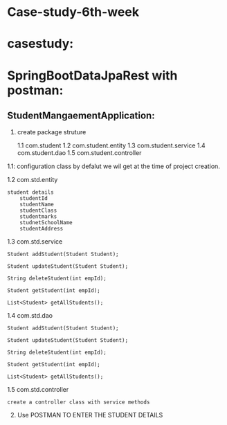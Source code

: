 # Case-study-6th-week

casestudy:
=========
SpringBootDataJpaRest with postman:
==================================

StudentMangaementApplication:
---------------------------------

1. create package struture 
  
      1.1 com.student
	  1.2 com.student.entity 
	  1.3 com.student.service 
	  1.4 com.student.dao 
	  1.5 com.student.controller 




1.1: configuration class by defalut we wil get at the time of project creation.

1.2 com.std.entity

    student details
	    studentId
		studentName
		studentClass
		studentmarks
		studnetSchoolName
		studentAddress


1.3 com.std.service 

	Student addStudent(Student Student);

	Student updateStudent(Student Student);

	String deleteStudent(int empId);

	Student getStudent(int empId);

	List<Student> getAllStudents();

 
1.4 com.std.dao 
	

	Student addStudent(Student Student);

	Student updateStudent(Student Student);

	String deleteStudent(int empId);

	Student getStudent(int empId);

	List<Student> getAllStudents();	
										 
1.5 com.std.controller

    create a controller class with service methods 	 
	 
	 
	 
	 
2. Use POSTMAN TO ENTER THE STUDENT DETAILS  
